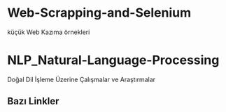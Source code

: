 # Web-Scrapping-and-Selenium
küçük Web Kazıma örnekleri

# NLP_Natural-Language-Processing
Doğal Dil İşleme Üzerine Çalışmalar ve Araştırmalar <br>

## Bazı Linkler 
